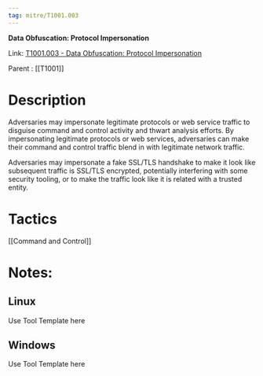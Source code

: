 ```yaml
---
tag: mitre/T1001.003
---
```


**Data Obfuscation: Protocol Impersonation**

Link: [T1001.003 - Data Obfuscation: Protocol Impersonation](https://attack.mitre.org/techniques/T1001/003)

Parent : [[T1001]]


# Description

Adversaries may impersonate legitimate protocols or web service traffic to disguise command and control activity and thwart analysis efforts. By impersonating legitimate protocols or web services, adversaries can make their command and control traffic blend in with legitimate network traffic.  

Adversaries may impersonate a fake SSL/TLS handshake to make it look like subsequent traffic is SSL/TLS encrypted, potentially interfering with some security tooling, or to make the traffic look like it is related with a trusted entity. 

# Tactics


[[Command and Control]]


# Notes:

## Linux

Use Tool Template here

## Windows

Use Tool Template here